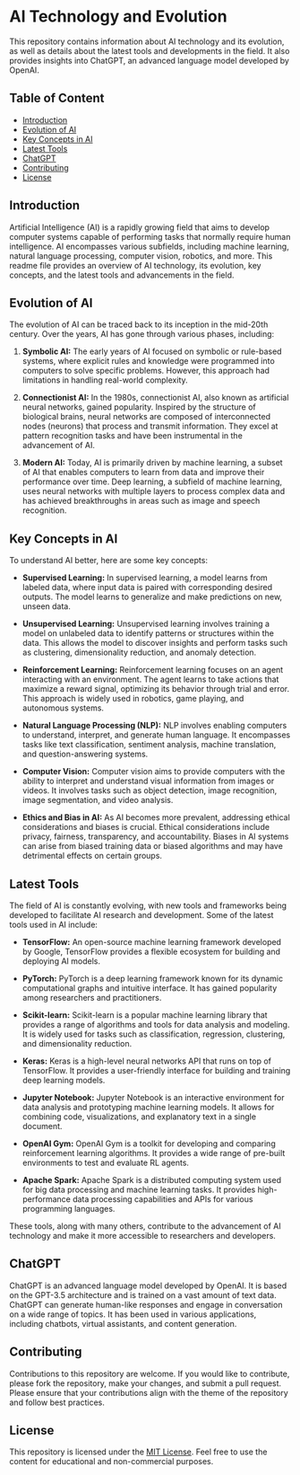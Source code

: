 # AI Technology and Evolution

This repository contains information about AI technology and its evolution, as well as details about the latest tools and developments in the field. It also provides insights into ChatGPT, an advanced language model developed by OpenAI.

## Table of Content

- [Introduction](#introduction)
- [Evolution of AI](#evolution-of-ai)
- [Key Concepts in AI](#key-concepts-in-ai)
- [Latest Tools](#latest-tools)
- [ChatGPT](#chatgpt)
- [Contributing](#contributing)
- [License](#license)

## Introduction

Artificial Intelligence (AI) is a rapidly growing field that aims to develop computer systems capable of performing tasks that normally require human intelligence. AI encompasses various subfields, including machine learning, natural language processing, computer vision, robotics, and more. This readme file provides an overview of AI technology, its evolution, key concepts, and the latest tools and advancements in the field.

## Evolution of AI

The evolution of AI can be traced back to its inception in the mid-20th century. Over the years, AI has gone through various phases, including:

1. **Symbolic AI:** The early years of AI focused on symbolic or rule-based systems, where explicit rules and knowledge were programmed into computers to solve specific problems. However, this approach had limitations in handling real-world complexity.

2. **Connectionist AI:** In the 1980s, connectionist AI, also known as artificial neural networks, gained popularity. Inspired by the structure of biological brains, neural networks are composed of interconnected nodes (neurons) that process and transmit information. They excel at pattern recognition tasks and have been instrumental in the advancement of AI.

3. **Modern AI:** Today, AI is primarily driven by machine learning, a subset of AI that enables computers to learn from data and improve their performance over time. Deep learning, a subfield of machine learning, uses neural networks with multiple layers to process complex data and has achieved breakthroughs in areas such as image and speech recognition.

## Key Concepts in AI

To understand AI better, here are some key concepts:

- **Supervised Learning:** In supervised learning, a model learns from labeled data, where input data is paired with corresponding desired outputs. The model learns to generalize and make predictions on new, unseen data.

- **Unsupervised Learning:** Unsupervised learning involves training a model on unlabeled data to identify patterns or structures within the data. This allows the model to discover insights and perform tasks such as clustering, dimensionality reduction, and anomaly detection.

- **Reinforcement Learning:** Reinforcement learning focuses on an agent interacting with an environment. The agent learns to take actions that maximize a reward signal, optimizing its behavior through trial and error. This approach is widely used in robotics, game playing, and autonomous systems.

- **Natural Language Processing (NLP):** NLP involves enabling computers to understand, interpret, and generate human language. It encompasses tasks like text classification, sentiment analysis, machine translation, and question-answering systems.

- **Computer Vision:** Computer vision aims to provide computers with the ability to interpret and understand visual information from images or videos. It involves tasks such as object detection, image recognition, image segmentation, and video analysis.

- **Ethics and Bias in AI:** As AI becomes more prevalent, addressing ethical considerations and biases is crucial. Ethical considerations include privacy, fairness, transparency, and accountability. Biases in AI systems can arise from biased training data or biased algorithms and may have detrimental effects on certain groups.

## Latest Tools

The field of AI is constantly evolving, with new tools and frameworks being developed to facilitate AI research and development. Some of the latest tools used in AI include:

- **TensorFlow:** An open-source machine learning framework developed by Google, TensorFlow provides a flexible ecosystem for building and deploying AI models.

- **PyTorch:** PyTorch is a deep learning framework known for its dynamic computational graphs and intuitive interface. It has gained popularity among researchers and practitioners.

- **Scikit-learn:** Scikit-learn is a popular machine learning library that provides a range of algorithms and tools for data analysis and modeling. It is widely used for tasks such as classification, regression, clustering, and dimensionality reduction.

- **Keras:** Keras is a high-level neural networks API that runs on top of TensorFlow. It provides a user-friendly interface for building and training deep learning models.

- **Jupyter Notebook:** Jupyter Notebook is an interactive environment for data analysis and prototyping machine learning models. It allows for combining code, visualizations, and explanatory text in a single document.

- **OpenAI Gym:** OpenAI Gym is a toolkit for developing and comparing reinforcement learning algorithms. It provides a wide range of pre-built environments to test and evaluate RL agents.

- **Apache Spark:** Apache Spark is a distributed computing system used for big data processing and machine learning tasks. It provides high-performance data processing capabilities and APIs for various programming languages.

These tools, along with many others, contribute to the advancement of AI technology and make it more accessible to researchers and developers.

## ChatGPT

ChatGPT is an advanced language model developed by OpenAI. It is based on the GPT-3.5 architecture and is trained on a vast amount of text data. ChatGPT can generate human-like responses and engage in conversation on a wide range of topics. It has been used in various applications, including chatbots, virtual assistants, and content generation.

## Contributing

Contributions to this repository are welcome. If you would like to contribute, please fork the repository, make your changes, and submit a pull request. Please ensure that your contributions align with the theme of the repository and follow best practices.

## License

This repository is licensed under the [MIT License](LICENSE). Feel free to use the content for educational and non-commercial purposes.
